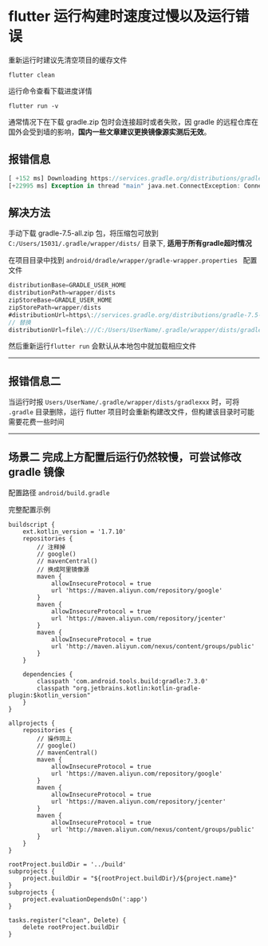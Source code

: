 # flutter 运行构建时速度过慢以及运行错误

重新运行时建议先清空项目的缓存文件

```shell
flutter clean
```

运行命令查看下载进度详情

```shell
flutter run -v
```

通常情况下在下载 gradle.zip 包时会连接超时或者失败，因 gradle 的远程仓库在国外会受到墙的影响，**国内一些文章建议更换镜像源实测后无效**。

## 报错信息

```dart
[ +152 ms] Downloading https://services.gradle.org/distributions/gradle-7.5-all.zip
[+22995 ms] Exception in thread "main" java.net.ConnectException: Connection timed out: connect
```

## 解决方法

手动下载 gradle-7.5-all.zip 包，将压缩包可放到 `C:/Users/15031/.gradle/wrapper/dists/` 目录下, **适用于所有gradle超时情况**

在项目目录中找到 `android/dradle/wrapper/gradle-wrapper.properties ` 配置文件

```dart
distributionBase=GRADLE_USER_HOME
distributionPath=wrapper/dists
zipStoreBase=GRADLE_USER_HOME
zipStorePath=wrapper/dists
#distributionUrl=https\://services.gradle.org/distributions/gradle-7.5-all.zip
// 替换
distributionUrl=file\:///C:/Users/UserName/.gradle/wrapper/dists/gradle-7.5-all.zip
```

然后重新运行`flutter run` 会默认从本地包中就加载相应文件

---

## 报错信息二

当运行时报  `Users/UserName/.gradle/wrapper/dists/gradlexxx`  时，可将 `.gradle` 目录删除，运行 flutter 项目时会重新构建改文件，但构建该目录时可能需要花费一些时间

----

## 场景二 完成上方配置后运行仍然较慢，可尝试修改 gradle 镜像

配置路径 `android/build.gradle`

完整配置示例

```gas
buildscript {
    ext.kotlin_version = '1.7.10'
    repositories {
    	// 注释掉
        // google()
        // mavenCentral()
        // 换成阿里镜像源
        maven {
            allowInsecureProtocol = true
            url 'https://maven.aliyun.com/repository/google'
        }
        maven {
            allowInsecureProtocol = true
            url 'https://maven.aliyun.com/repository/jcenter'
        }
        maven {
            allowInsecureProtocol = true
            url 'http://maven.aliyun.com/nexus/content/groups/public'
        }
    }

    dependencies {
        classpath 'com.android.tools.build:gradle:7.3.0'
        classpath "org.jetbrains.kotlin:kotlin-gradle-plugin:$kotlin_version"
    }
}

allprojects {
    repositories {
    	// 操作同上
        // google()
        // mavenCentral()
        maven {
            allowInsecureProtocol = true
            url 'https://maven.aliyun.com/repository/google'
        }
        maven {
            allowInsecureProtocol = true
            url 'https://maven.aliyun.com/repository/jcenter'
        }
        maven {
            allowInsecureProtocol = true
            url 'http://maven.aliyun.com/nexus/content/groups/public'
        }
    }
}

rootProject.buildDir = '../build'
subprojects {
    project.buildDir = "${rootProject.buildDir}/${project.name}"
}
subprojects {
    project.evaluationDependsOn(':app')
}

tasks.register("clean", Delete) {
    delete rootProject.buildDir
}

```

